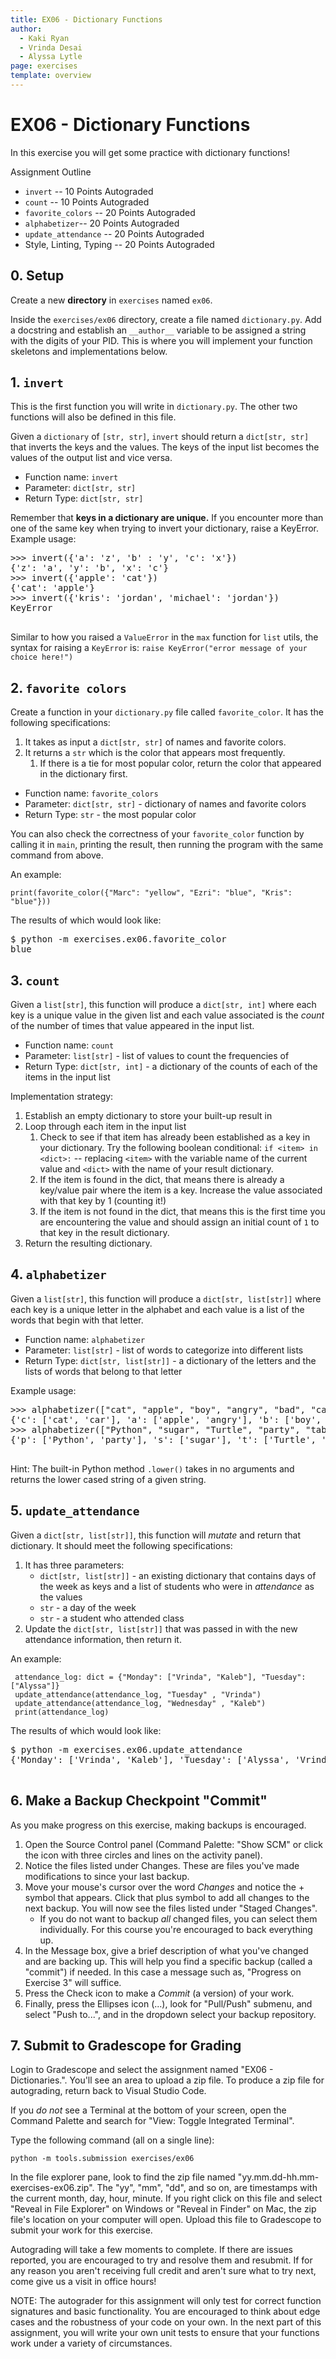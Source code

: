 ```yaml
---
title: EX06 - Dictionary Functions
author:
  - Kaki Ryan
  - Vrinda Desai
  - Alyssa Lytle
page: exercises
template: overview
---
```

# EX06 - Dictionary Functions

In this exercise you will get some practice with dictionary functions!

Assignment Outline

- `invert` -- 10 Points Autograded
- `count` -- 10 Points Autograded
- `favorite_colors` -- 20 Points Autograded
- `alphabetizer`-- 20 Points Autograded
- `update_attendance` -- 20 Points Autograded
- Style, Linting, Typing -- 20 Points Autograded

## 0. Setup

Create a new **directory** in `exercises` named `ex06`.

Inside the `exercises/ex06` directory, create a file named `dictionary.py`. Add a docstring and establish an `__author__` variable to be assigned a string with the digits of your PID. This is where you will implement your function skeletons and implementations below.

## 1. `invert`

This is the first function you will write in `dictionary.py`. The other two functions will also be defined in this file.

Given a `dictionary` of `[str, str]`, `invert` should return a `dict[str, str]` that inverts the keys and the values. The keys of the input list becomes the values of the output list and vice versa.

- Function name: `invert`
- Parameter: `dict[str, str]`
- Return Type: `dict[str, str]`


Remember that **keys in a dictionary are unique.** If you encounter more than one of the same key when trying to invert your dictionary, raise a KeyError. Example usage:

<pre><div class="terminal">>>> invert({'a': 'z', 'b' : 'y', 'c': 'x'})
{'z': 'a', 'y': 'b', 'x': 'c'}
>>> invert({'apple': 'cat'})
{'cat': 'apple'}
>>> invert({'kris': 'jordan', 'michael': 'jordan'})
KeyError
</div>
</pre>

Similar to how you raised a `ValueError` in the `max` function for `list` utils, the syntax for raising a `KeyError` is: `raise KeyError("error message of your choice here!")`

## 2. `favorite colors`



Create a function in your `dictionary.py` file called `favorite_color`. It has the following specifications:

1. It takes as input a `dict[str, str]` of names and favorite colors.
2. It returns a `str` which is the color that appears most frequently.
   1. If there is a tie for most popular color, return the color that appeared in the dictionary first.

- Function name: `favorite_colors`
- Parameter: `dict[str, str]` - dictionary of names and favorite colors
- Return Type: `str` - the most popular color


You can also check the correctness of your `favorite_color` function by calling it in `main`, printing the result, then running the program with the same command from above.

An example:

```
print(favorite_color({"Marc": "yellow", "Ezri": "blue", "Kris": "blue"}))
```

The results of which would look like:


<pre>
<div class="terminal">$ python -m exercises.ex06.favorite_color
blue
</div></pre>


## 3. `count`

Given a `list[str]`, this function will produce a `dict[str, int]` where each key is a unique value in the given list and each value associated is the _count_ of the number of times that value appeared in the input list.

- Function name: `count`
- Parameter: `list[str]` - list of values to count the frequencies of
- Return Type: `dict[str, int]` - a dictionary of the counts of each of the items in the input list

Implementation strategy:

1. Establish an empty dictionary to store your built-up result in
2. Loop through each item in the input list
   1. Check to see if that item has already been established as a key in your dictionary. Try the following boolean conditional: `if <item> in <dict>:` -- replacing `<item>` with the variable name of the current value and `<dict>` with the name of your result dictionary.
   2. If the item is found in the dict, that means there is already a key/value pair where the item is a key. Increase the value associated with that key by 1 (counting it!)
   3. If the item is not found in the dict, that means this is the first time you are encountering the value and should assign an initial count of `1` to that key in the result dictionary.
3. Return the resulting dictionary.

## 4. `alphabetizer`

Given a `list[str]`, this function will produce a `dict[str, list[str]]` where each key is a unique letter in the alphabet and each value is a list of the words that begin with that letter.

- Function name: `alphabetizer`
- Parameter: `list[str]` - list of words to categorize into different lists
- Return Type: `dict[str, list[str]]` - a dictionary of the letters and the lists of words that belong to that letter

Example usage:

<pre>
<div class="terminal">>>> alphabetizer(["cat", "apple", "boy", "angry", "bad", "car"])
{'c': ['cat', 'car'], 'a': ['apple', 'angry'], 'b': ['boy', 'bad']}
>>> alphabetizer(["Python", "sugar", "Turtle", "party", "table"])
{'p': ['Python', 'party'], 's': ['sugar'], 't': ['Turtle', 'table']}
</div>
</pre>

Hint: The built-in Python method `.lower()` takes in no arguments and returns the lower cased string of a given string.

## 5. `update_attendance`

Given a `dict[str, list[str]]`, this function will _mutate_ and return that dictionary. It should meet the following specifications:

1. It has three parameters:
   - `dict[str, list[str]]` - an existing dictionary that contains days of the week as keys and a list of students who were in _attendance_ as the values
   - `str` - a day of the week
   - `str` - a student who attended class
2. Update the `dict[str, list[str]]` that was passed in with the new attendance information, then return it.

An example:

```
 attendance_log: dict = {"Monday": ["Vrinda", "Kaleb"], "Tuesday": ["Alyssa"]}
 update_attendance(attendance_log, "Tuesday" , "Vrinda")
 update_attendance(attendance_log, "Wednesday" , "Kaleb")
 print(attendance_log)
```

The results of which would look like:

<pre>
<div class="terminal">$ python -m exercises.ex06.update_attendance
{'Monday': ['Vrinda', 'Kaleb'], 'Tuesday': ['Alyssa', 'Vrinda'], 'Wednesday': ['Kaleb']}
</div>
</pre>

## 6. Make a Backup Checkpoint "Commit"

As you make progress on this exercise, making backups is encouraged.

1. Open the Source Control panel (Command Palette: "Show SCM" or click the icon with three circles and lines on the activity panel).
2. Notice the files listed under Changes. These are files you've made modifications to since your last backup.
3. Move your mouse's cursor over the word _Changes_ and notice the + symbol that appears. Click that plus symbol to add all changes to the next backup. You will now see the files listed under "Staged Changes".
   - If you do not want to backup _all_ changed files, you can select them individually. For this course you're encouraged to back everything up.
4. In the Message box, give a brief description of what you've changed and are backing up. This will help you find a specific backup (called a "commit") if needed. In this case a message such as, "Progress on Exercise 3" will suffice.
5. Press the Check icon to make a _Commit_ (a version) of your work.
6. Finally, press the Ellipses icon (...), look for "Pull/Push" submenu, and select "Push to...", and in the dropdown select your backup repository.

## 7. Submit to Gradescope for Grading

Login to Gradescope and select the assignment named "EX06 - Dictionaries.". You'll see an area to upload a zip file. To produce a zip file for autograding, return back to Visual Studio Code.

If you _do not_ see a Terminal at the bottom of your screen, open the Command Palette and search for "View: Toggle Integrated Terminal".

Type the following command (all on a single line):

```
python -m tools.submission exercises/ex06
```

In the file explorer pane, look to find the zip file named "yy.mm.dd-hh.mm-exercises-ex06.zip". The "yy", "mm", "dd", and so on, are timestamps with the current month, day, hour, minute. If you right click on this file and select "Reveal in File Explorer" on Windows or "Reveal in Finder" on Mac, the zip file's location on your computer will open. Upload this file to Gradescope to submit your work for this exercise.

Autograding will take a few moments to complete. If there are issues reported, you are encouraged to try and resolve them and resubmit. If for any reason you aren't receiving full credit and aren't sure what to try next, come give us a visit in office hours!

NOTE: The autograder for this assignment will only test for correct function signatures and basic functionality. You are encouraged to think about edge cases and the robustness of your code on your own. In the next part of this assignment, you will write your own unit tests to ensure that your functions work under a variety of circumstances.